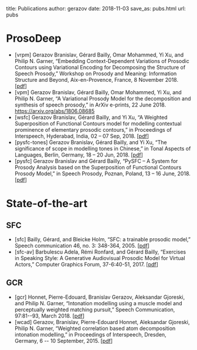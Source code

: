 title: Publications
author: gerazov
date: 2018-11-03
save_as: pubs.html
url: pubs

# ProsoDeep

- [vrpm] Gerazov Branislav, Gérard Bailly, Omar Mohammed, Yi Xu, and Philip N. Garner, “Embedding Context-Dependent Variations of Prosodic Contours using Variational Encoding for Decomposing the Structure of Speech Prosody,” Workshop on Prosody and Meaning: Information Structure and Beyond, Aix-en-Provence, France, 8 November 2018. \[[pdf](https://hal.archives-ouvertes.fr/hal-01927872/document)\]
- [vpm] Gerazov Branislav, Gérard Bailly, Omar Mohammed, Yi Xu, and Philip N. Garner, “A Variational Prosody Model for the decomposition and synthesis of speech prosody,” in ArXiv e-prints, 22 June 2018. <https://arxiv.org/abs/1806.08685>
- [wsfc] Gerazov Branislav, Gérard Bailly, and Yi Xu, “A Weighted Superposition of Functional Contours model for modelling contextual prominence of elementary prosodic contours,” in Proceedings of Interspeech, Hyderabad, India, 02 – 07 Sep, 2018. \[[pdf](https://www.isca-speech.org/archive/Interspeech_2018/pdfs/1286.pdf)\]
- [pysfc-tones] Gerazov Branislav, Gérard Bailly, and Yi Xu, “The significance of scope in modelling tones in Chinese,” in Tonal Aspects of Languages, Berlin, Germany, 18 – 20 Jun, 2018. \[[pdf](http://public.beuth-hochschule.de/~mixdorff/tal2018/180620_poster_session/TAL_2018_paper_10.pdf)\]
- [pysfc] Gerazov Branislav and Gérard Bailly, “PySFC – A System for Prosody Analysis based on the Superposition of Functional Contours Prosody Model,” in Speech Prosody, Poznan, Poland, 13 – 16 June, 2018. \[[pdf](https://hal.archives-ouvertes.fr/hal-01821214/document)\]

# State-of-the-art
## SFC
- [sfc] Bailly, Gérard, and Bleicke Holm, “SFC: a trainable prosodic model,” Speech communication 46, no. 3: 348-364, 2005. \[[pdf](https://hal.archives-ouvertes.fr/hal-00416724/document)\]
- [sfc-av] Barbulescu Adela, Rémi Ronfard, and Gérard Bailly, “Exercises in Speaking Style: A Generative Audiovisual Prosodic Model for Virtual Actors,” Computer Graphics Forum, 37-6:40-51, 2017.
\[[pdf](https://hal.inria.fr/hal-01643334/document)\]

## GCR
- [gcr] Honnet, Pierre-Edouard, Branislav Gerazov, Aleksandar Gjoreski, and Philip N. Garner, “Intonation modelling using a muscle model and perceptually weighted matching pursuit,” Speech Communication, 97:81--93, March 2018. \[[pdf](https://infoscience.epfl.ch/record/233571/files/Honnet_SPECOM_2018.pdf)\]
- [wcad] Gerazov, Branislav, Pierre-Edouard Honnet, Aleksandar Gjoreski, Philip N. Garner, “Weighted correlation based atom decomposition intonation
modelling,” in Proceedings of Interspeech, Dresden, Germany, 6 -- 10 September, 2015.
\[[pdf](https://www.isca-speech.org/archive/interspeech_2015/papers/i15_1601.pdf)\]
